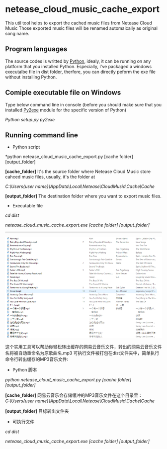 # netease_cloud_music_cache_export
This util tool helps to export the cached music files from Netease Cloud Music
Those exported music files will be renamed automaically as original song name.

## Program languages
The source codes is writted by [Python](http://python.org), idealy, it can be running on any platform that you installed Python.
Especially, I've packaged a windows executalbe file in dist folder, therfore, you can directly peform the exe file without installing Python.

## Comiple executable file on Windows
Type below command line in console (before you should make sure that you installed [Py2exe](https://pypi.python.org/pypi/py2exe) module for the specific version of Python)

*Python setup.py py2exe*

## Running command line

- Python script

*python netease_cloud_music_cache_export.py [cache folder] [output_folder]

**[cache_folder]**
It's the source folder where Netease Cloud Music store cahced music files, usually, it's the folder at 

*C:\Users\{user name}\AppData\Local\Netease\CloudMusic\Cache\Cache*

**[output_folder]**
The destination folder where you want to export music files.

- Executable file

*cd dist*

*netease_cloud_music_cache_export.exe [cache folder] [output_folder]*

<hr/>

![](netease_cloud_music_cache_export.png)

这个实用工具可以帮助你轻松转出缓存的网易云音乐文件，转出的网易云音乐文件名将被自动重命名为原歌曲名.mp3
可执行文件被打包在dist文件夹中，简单执行命令行转出缓存的MP3音乐文件:

- Python 脚本

*python netease_cloud_music_cache_export.py [cache folder] [output_folder]*

**[cache_folder]**
网易云音乐会存储缓冲的MP3音乐文件在这个目录里：
*C:\Users\{user name}\AppData\Local\Netease\CloudMusic\Cache\Cache*

**[output_folder]**
目标转出文件夹

- 可执行文件

*cd dist*

*netease_cloud_music_cache_export.exe [cache folder] [output_folder]*
